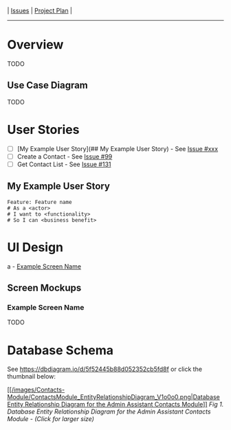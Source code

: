 | [Issues](https://github.com/SimonGeering/AdminAssistant/milestone/6) | [Project Plan](https://github.com/SimonGeering/AdminAssistant/projects/8) | 

***

# Overview

TODO

## Use Case Diagram

TODO

# User Stories

- [ ] [My Example User Story](## My Example User Story) - See [Issue #xxx](https://github.com/SimonGeering/AdminAssistant/issues/xxx)  
- [ ] Create a Contact - See [Issue #99](https://github.com/SimonGeering/AdminAssistant/issues/99)
- [ ] Get Contact List - See [Issue #131](https://github.com/SimonGeering/AdminAssistant/issues/131)

## My Example User Story

``` Gherkin
Feature: Feature name
# As a <actor>
# I want to <functionality>
# So I can <business benefit>
```

# UI Design

a - [Example Screen Name](#Example-Screen-Name)  

## Screen Mockups

### Example Screen Name

TODO

# Database Schema

See <https://dbdiagram.io/d/5f52445b88d052352cb5fd8f> or click the thumbnail below:  

[[[/images/Contacts-Module/ContactsModule_EntityRelationshipDiagram_V1o0o0.png|Database Entity Relationship Diagram for the Admin Assistant Contacts Module]]](https://raw.githubusercontent.com/wiki/SimonGeering/AdminAssistant/images/Contacts-Module/ContactsModule_EntityRelationshipDiagram_V1o0o0.png)
_Fig 1. Database Entity Relationship Diagram for the Admin Assistant Contacts Module - (Click for larger size)_
